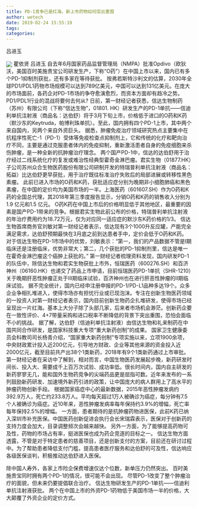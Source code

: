 ```yaml
---
title: PD-1竞争已是红海，新上市药物如何突出重围
author: wetech
date: 2019-02-24 15:55:19
tags: 
categories: 
---
```

吕进玉
<!-- more -->
<img align="center" border="0" src="https://imgcdn.yicai.com/uppics/images/2019/02/55221b0d41f2da9a8659fd2ffea78333.jpg" />
瞿依贤
吕进玉
自去年6月国家药品监督管理局（NMPA）批准Opdivo（欧狄沃，美国百时美施贵宝公司研发生产，下称“O药”）在中国上市以来，国内已有多个PD-1抑制剂获批，还有多家在等待获批。
按弗若斯特沙利文的估算，2030年全球PD1/PDL1药物市场规模可以达到789亿美元，中国可以达到131亿美元。在庞大的市场面前，各药企对PD-1市场的争夺愈演愈烈，而资本方面却有趋冷之势。PD1/PDL1行业的混战将要何去何从?
日前，第一财经记者获悉，信达生物制药（苏州）有限公司（下称“信达生物”，01801. HK）研发生产的PD-1单抗——信迪利单抗注射液（商品名：达伯舒）将于3月下旬上市，价格低于进口的O药和K药（默沙东的Keytruda，帕博利珠单抗）。至此，国内拥有四个PD-1上市，其中两个来自国内，另两个来自外资巨头。
据悉，肿瘤免疫治疗领域研究热点主要集中在抗程序性死亡-1（PD-1）受体等免疫检查点抑制剂上，它和传统的化疗和靶向治疗不同，主要是通过克服患者体内的免疫抑制，重新激活患者自身的免疫细胞来杀伤肿瘤，是一种全新的抗肿瘤治疗理念。
两个国产PD-1中，信达的达伯舒用于治疗经过二线系统化疗的复发或难治性经典型霍奇金淋巴瘤。君实生物（01877.HK）子公司苏州众合生物医药股份有限公司研制开发的特瑞普利单抗注射液（商品名：拓益）比达伯舒更早获批，用于治疗既往标准治疗失败后的局部进展或转移性黑色素瘤。
此前已进入市场的O药和K药，获批适应症分别为晚期非小细胞肺癌和黑色素瘤，在中国的定价均为美国市场的一半。上海医药（601607.SH）作为O药和K药的全国总代理，其2018年第三季度报告显示，分销O药和K药的销售收入分别为 1.9 亿元和1.5 亿元。
O药K药在中国上市后的价格明显低于其他地区，最重要的因素是国产PD-1带来的竞争。根据君实生物此前公布的价格，特瑞普利单抗注射液的年治疗费用约为18.72万元，仅为对应同一适应症的默沙东K药价格的1/3。
信达生物首席商务官刘敏对第一财经记者表示，信达现有3个1000升反应罐，产能完全满足需求，达伯舒预期最快在3月底之前到达患者手中，定价会低于O药和K药。
对于信达生物在PD-1市场中的优势，刘敏表示：“第一，我们的产品数据不管是I期临床还是注册临床，优势非常大；第二，几个获批的PD-1抑制剂里，信达是唯一在霍奇金淋巴瘤这个癌肿上获批的。”
第一财经记者梳理资料发现，国内研发PD-1的队伍中，除信达生物和君实生物获批上市外，恒瑞医药（600276.SH）和百济神州（06160.HK）也递交了药品上市申请，目前恒瑞医药PD-1单抗（SHR-1210）关于晚期肝恶性肿瘤正处于Ⅲ期临床试验，百济神州也在进行肝恶性肿瘤的II期临床试验。
据不完全统计，国内已经申注册申报的PD-1/PD-L1品种多达19个。众多企业争相扎堆进入，使得市场亦有担忧行业或已现泡沫。专注在创新生物医药领域的一投资人对第一财经记者表示，国内目前创新生物药企扎堆研发，使得市场已经呈现出一片红海。基本上大分子除了头部几家，后来者市场机会渺茫。创新药企要在一致性评价、4+7带量采购和进口税率不断降低的背景下突出重围，恐怕会面临不小的挑战。
据了解，达伯舒（信迪利单抗注射液）由信达生物和礼来制药在中国共同合作研发，是国家科技重大专项“重大新药创制”的成果。
国家卫生健康委员会科教司司长杨青介绍，“国家重大新药创制”专项实施以来，立项1900余项，中央财政累计投入近200亿元，引导地方财政、企业等其他来源的资金投入近2000亿元，截至目前共产出38个1类新药，2018年有9个1类新药通过上市审批。
第一财经记者在采访中了解到，相对而言，中国生物医药发展起步晚，新药研发时间长、投入大、需要成千上百万次试验、成功率低。很长时间内，国内自主研发的新药寥寥无几，能和国外生物药竞争的尖端药品更是屈指可数。近年来发布的一系列鼓励新药研发、加速境外新药引进的政策，让中国庞大的病人群用上了高水平的肿瘤药物创新手段。
根据国家癌症中心的最新数据，2015年恶性肿瘤发病约392.9万人，死亡约233.8万人。平均每天超过1万人被确诊为癌症，每分钟有7.5个人被确诊为癌症。近10年来，恶性肿瘤发病率每年保持约3.9%的增幅，死亡率每年保持2.5%的增幅。
一方面，患者期待的是抗肿瘤药物进医保，此前K药已纳入深圳市补充医保。中国医药创新促进会执行会长宋瑞霖表示，医保对于创新药的支持力度会加大，目录调整频次会越来越快。
另外一方面，为了能够提高药物可及性，药物的市场占有率，挺进医保也成为药企竞逐的目标之一。
信达生物方面透露，不管是对于特定患者的慈善项目，还是创新支付的方案，目前还在研讨过程中。为了帮助患者降低支付门槛，提高患者医疗服务和达伯舒的可及性，信达响应各级医保谈判，积极推动达伯舒进入医保。
 
 
除中国人寿外，各家上市险企保费增速仅达个位数，新单压力仍然突出。
百时美施贵宝同时拥有两个PD-1的情况，很可能不会出现。
尽管PD-1改变了整个肿瘤治疗的面貌，但未来仍要提倡联合治疗。
信达生物研发生产的PD-1单抗——信迪利单抗注射液获批。
两个在中国上市的外资PD-1药物低于美国市场一半的价格，大大颠覆了外资企业的定价方式。
